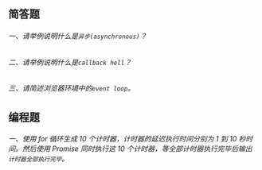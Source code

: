 ## 简答题

###### 一、请举例说明什么是`异步(asynchronous)`？

###### 二、请举例说明什么是`callback hell`？

###### 三、请简述浏览器环境中的`event loop`。


## 编程题

###### 一、使用 for 循环生成 10 个计时器，计时器的延迟执行时间分别为 1 到 10 秒时间。然后使用 Promise 同时执行这 10 个计时器，等全部计时器执行完毕后输出 `计时器全部执行完毕`。
